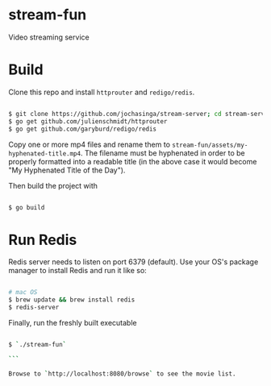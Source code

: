 # stream-fun
Video streaming service

# Build

Clone this repo and install `httprouter` and `redigo/redis`.

```bash

$ git clone https://github.com/jochasinga/stream-server; cd stream-server
$ go get github.com/julienschmidt/httprouter
$ go get github.com/garyburd/redigo/redis

```

Copy one or more mp4 files and rename them to `stream-fun/assets/my-hyphenated-title.mp4`. The filename must be hyphenated in order to be properly formatted into a readable title (in the above 
case it would become "My Hyphenated Title of the Day").

Then build the project with

```bash

$ go build

```

# Run Redis

Redis server needs to listen on port 6379 (default). Use your OS's package manager
to install Redis and run it like so:

```bash

# mac OS
$ brew update && brew install redis
$ redis-server

```

Finally, run the freshly built executable

````bash

$ `./stream-fun`

```

Browse to `http://localhost:8080/browse` to see the movie list.

